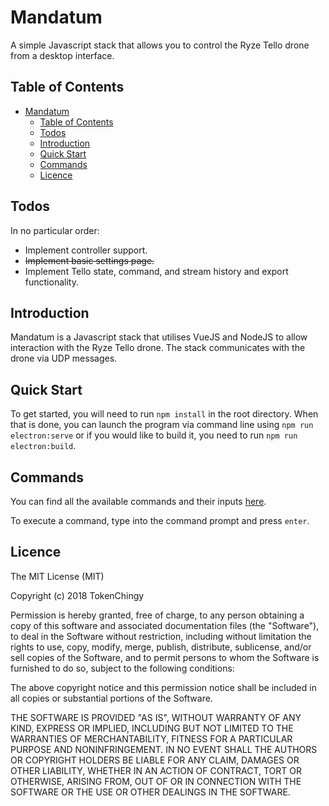 # Mandatum

A simple Javascript stack that allows you to control the Ryze Tello drone from a desktop interface.

## Table of Contents

- [Mandatum](#mandatum)
  - [Table of Contents](#table-of-contents)
  - [Todos](#todos)
  - [Introduction](#introduction)
  - [Quick Start](#quick-start)
  - [Commands](#commands)
  - [Licence](#licence)

## Todos

In no particular order:

- Implement controller support.
- ~~Implement basic settings page.~~
- Implement Tello state, command, and stream history and export functionality.

## Introduction

Mandatum is a Javascript stack that utilises VueJS and NodeJS to allow interaction with the Ryze Tello drone. The stack communicates with the drone via UDP messages.

## Quick Start

To get started, you will need to run `npm install` in the root directory. When that is done, you can launch the program via command line using `npm run electron:serve` or if you would like to build it, you need to run `npm run electron:build`.

## Commands

You can find all the available commands and their inputs [here](https://dl-cdn.ryzerobotics.com/downloads/tello/20180910/Tello%20SDK%20Documentation%20EN_1.3.pdf).

To execute a command, type into the command prompt and press `enter`.

## Licence

The MIT License (MIT)

Copyright (c) 2018 TokenChingy

Permission is hereby granted, free of charge, to any person obtaining a copy of
this software and associated documentation files (the "Software"), to deal in
the Software without restriction, including without limitation the rights to
use, copy, modify, merge, publish, distribute, sublicense, and/or sell copies of
the Software, and to permit persons to whom the Software is furnished to do so,
subject to the following conditions:

The above copyright notice and this permission notice shall be included in all
copies or substantial portions of the Software.

THE SOFTWARE IS PROVIDED "AS IS", WITHOUT WARRANTY OF ANY KIND, EXPRESS OR
IMPLIED, INCLUDING BUT NOT LIMITED TO THE WARRANTIES OF MERCHANTABILITY, FITNESS
FOR A PARTICULAR PURPOSE AND NONINFRINGEMENT. IN NO EVENT SHALL THE AUTHORS OR
COPYRIGHT HOLDERS BE LIABLE FOR ANY CLAIM, DAMAGES OR OTHER LIABILITY, WHETHER
IN AN ACTION OF CONTRACT, TORT OR OTHERWISE, ARISING FROM, OUT OF OR IN
CONNECTION WITH THE SOFTWARE OR THE USE OR OTHER DEALINGS IN THE SOFTWARE.
